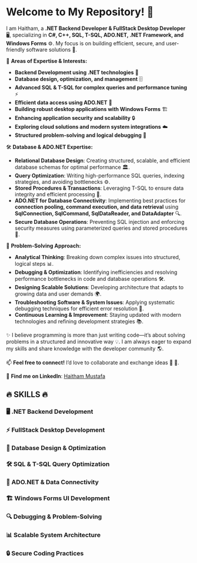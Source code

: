 # Welcome to My Repository! 👋

I am Haitham, a **.NET Backend Developer & FullStack Desktop Developer** 🖥️, specializing in **C#, C++, SQL, T-SQL, ADO.NET, .NET Framework, and Windows Forms** ⚙️. My focus is on building efficient, secure, and user-friendly software solutions 🚀.

📌 **Areas of Expertise & Interests:**
- **Backend Development using .NET technologies** 🔗
- **Database design, optimization, and management** 🗄️
- **Advanced SQL & T-SQL for complex queries and performance tuning** ⚡
- **Efficient data access using ADO.NET** 🔄
- **Building robust desktop applications with Windows Forms** 🏗️
- **Enhancing application security and scalability** 🔒
- **Exploring cloud solutions and modern system integrations** ☁️
- **Structured problem-solving and logical debugging** 🧠

🛠️ **Database & ADO.NET Expertise:**
- **Relational Database Design**: Creating structured, scalable, and efficient database schemas for optimal performance 🏛️.
- **Query Optimization**: Writing high-performance SQL queries, indexing strategies, and avoiding bottlenecks ⚙️.
- **Stored Procedures & Transactions**: Leveraging T-SQL to ensure data integrity and efficient processing 🔄.
- **ADO.NET for Database Connectivity**: Implementing best practices for **connection pooling, command execution, and data retrieval** using **SqlConnection, SqlCommand, SqlDataReader, and DataAdapter** 🔍.
- **Secure Database Operations**: Preventing SQL injection and enforcing security measures using parameterized queries and stored procedures 🔐.

🧠 **Problem-Solving Approach:**
- **Analytical Thinking**: Breaking down complex issues into structured, logical steps 📊.
- **Debugging & Optimization**: Identifying inefficiencies and resolving performance bottlenecks in code and database operations 🛠️.
- **Designing Scalable Solutions**: Developing architecture that adapts to growing data and user demands 🌍.
- **Troubleshooting Software & System Issues**: Applying systematic debugging techniques for efficient error resolution 🔧.
- **Continuous Learning & Improvement**: Staying updated with modern technologies and refining development strategies 📚.

✨ I believe programming is more than just writing code—it’s about solving problems in a structured and innovative way 💡. I am always eager to expand my skills and share knowledge with the developer community 🌎.

📫 **Feel free to connect!** I’d love to collaborate and exchange ideas 🤝 🚀.

🔗 **Find me on LinkedIn**: [Haitham Mustafa](https://www.linkedin.com/in/haitham-mustafa-080515320/)  

## 🔥 SKILLS 🔥  
### 🖥️ .NET Backend Development  
### ⚡ FullStack Desktop Development  
### 🔗 Database Design & Optimization  
### 🛠️ SQL & T-SQL Query Optimization  
### 🔄 ADO.NET & Data Connectivity  
### 🏗️ Windows Forms UI Development  
### 🔍 Debugging & Problem-Solving  
### 📊 Scalable System Architecture  
### 🔒 Secure Coding Practices  
